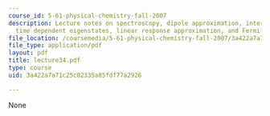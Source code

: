 ```yaml
---
course_id: 5-61-physical-chemistry-fall-2007
description: Lecture notes on spectroscopy, dipole approximation, interaction Hamiltonian,
  time dependent eigenstates, linear response approximation, and Fermi?s golden rule.
file_location: /coursemedia/5-61-physical-chemistry-fall-2007/3a422a7a71c25c02335a85fdf77a2926_lecture34.pdf
file_type: application/pdf
layout: pdf
title: lecture34.pdf
type: course
uid: 3a422a7a71c25c02335a85fdf77a2926

---
```

None
